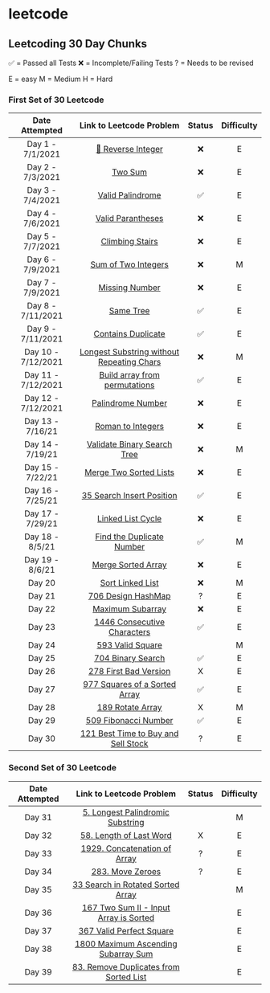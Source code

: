 # leetcode

## Leetcoding 30 Day Chunks

✅ = Passed all Tests
❌ = Incomplete/Failing Tests
? = Needs to be revised

E = easy
M = Medium
H = Hard

### First Set of 30 Leetcode

| Date Attempted    | Link to Leetcode Problem | Status | Difficulty |
| :----------: | :----------: | :-----:|  :-----:|
| Day 1 - 7/1/2021|[🙅 Reverse Integer](https://leetcode.com/problems/reverse-integer/) | ❌ | E|
| Day 2 - 7/3/2021| [Two Sum](https://leetcode.com/problems/two-sum/)|❌ |E |
| Day 3 - 7/4/2021| [Valid Palindrome](https://leetcode.com/problems/valid-palindrome/)| ✅  | E|
| Day 4 - 7/6/2021 | [Valid Parantheses](https://leetcode.com/problems/valid-parentheses/)| ❌| E|
| Day 5 - 7/7/2021| [Climbing Stairs](https://leetcode.com/problems/climbing-stairs/)| ❌| E|
| Day 6 - 7/9/2021 | [Sum of Two Integers](https://leetcode.com/problems/sum-of-two-integers)|❌| M|
| Day 7 - 7/9/2021 | [Missing Number](https://leetcode.com/problems/missing-number/)| ❌| E|
| Day 8 - 7/11/2021 | [Same Tree](https://leetcode.com/problems/same-tree/)|✅  | E |
| Day 9 - 7/11/2021 | [Contains Duplicate](https://leetcode.com/problems/contains-duplicate/)| ✅ | E|
| Day 10 - 7/12/2021 | [Longest Substring without Repeating Chars](https://leetcode.com/problems/longest-substring-without-repeating-characters/) | ❌ |M |
| Day 11 - 7/12/2021 | [Build array from permutations](https://leetcode.com/problems/build-array-from-permutation/)|✅  | E |
| Day 12 - 7/12/2021 | [Palindrome Number](https://leetcode.com/problems/palindrome-number/)| ❌| E |
| Day 13 - 7/16/21 | [Roman to Integers](https://leetcode.com/problems/roman-to-integer/)|  ❌| E|
| Day 14 - 7/19/21 | [Validate Binary Search Tree](https://leetcode.com/problems/validate-binary-search-tree/)| ❌ |M |
| Day 15 - 7/22/21 | [Merge Two Sorted Lists](https://leetcode.com/problems/merge-two-sorted-lists/)|❌  | E|
| Day 16 - 7/25/21 | [35 Search Insert Position](https://leetcode.com/problems/search-insert-position/)|✅|E |
| Day 17 - 7/29/21 | [Linked List Cycle](https://leetcode.com/problems/linked-list-cycle/)|❌ |E |
| Day 18 - 8/5/21 | [Find the Duplicate Number](https://leetcode.com/problems/find-the-duplicate-number/)|✅ |M |
| Day 19 - 8/6/21 | [Merge Sorted Array](https://leetcode.com/problems/merge-sorted-array/)|❌  | E|
| Day 20 | [Sort Linked List](https://leetcode.com/problems/sort-list/)|❌  |M |
| Day 21 | [706 Design HashMap](https://leetcode.com/problems/design-hashmap/)| ? | E|
| Day 22 | [Maximum Subarray](https://leetcode.com/problems/maximum-subarray/)|❌  |E|
| Day 23 | [1446 Consecutive Characters](https://leetcode.com/problems/consecutive-characters/)| ✅ |E |
| Day 24 | [593 Valid Square](https://leetcode.com/problems/valid-square/)| |M |
| Day 25 | [704 Binary Search](https://leetcode.com/problems/binary-search/)| ✅ |E |
| Day 26 | [278 First Bad Version](https://leetcode.com/problems/first-bad-version/)|X |E |
| Day 27 | [977 Squares of a Sorted Array](https://leetcode.com/problems/squares-of-a-sorted-array/) |  ✅|E |
| Day 28 | [189 Rotate Array](https://leetcode.com/problems/rotate-array/)| X|M |
| Day 29 | [509 Fibonacci Number](https://leetcode.com/problems/fibonacci-number/)| ✅| E|
| Day 30 | [121 Best Time to Buy and Sell Stock](https://leetcode.com/problems/best-time-to-buy-and-sell-stock/)|? | E|

### Second Set of 30 Leetcode

| Date Attempted    | Link to Leetcode Problem | Status | Difficulty |
| :----------: | :----------: | :-----:|  :-----:|
| Day 31|[5. Longest Palindromic Substring](https://leetcode.com/problems/longest-palindromic-substring/) |  | M|
| Day 32| [58. Length of Last Word](https://leetcode.com/problems/length-of-last-word/)|X |E |
| Day 33| [1929. Concatenation of Array](https://leetcode.com/problems/concatenation-of-array/)|? |E |
| Day 34 | [283. Move Zeroes](https://leetcode.com/problems/move-zeroes/) | ? | E|
| Day 35| [33 Search in Rotated Sorted Array](https://leetcode.com/problems/search-in-rotated-sorted-array/) | | M|
| Day 36 | [167 Two Sum II - Input Array is Sorted](https://leetcode.com/problems/two-sum-ii-input-array-is-sorted/)| | E|
| Day 37 | [367 Valid Perfect Square](https://leetcode.com/problems/valid-perfect-square/) | | E|
|Day 38|[1800 Maximum Ascending Subarray Sum](https://leetcode.com/problems/maximum-ascending-subarray-sum/)| |E|
|Day 39|[83. Remove Duplicates from Sorted List](https://leetcode.com/problems/remove-duplicates-from-sorted-list/)| | E|
